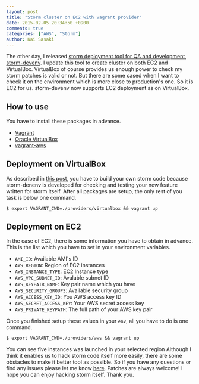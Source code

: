 ```yaml
---
layout: post
title: "Storm cluster on EC2 with vagrant provider"
date: 2015-02-05 20:34:50 +0900
comments: true
categories: ["AWS", "Storm"]
author: Kai Sasaki
---
```


The other day, I released [storm deployment tool for QA and development](https://github.com/Lewuathe/storm-devenv), [storm-devenv](https://github.com/Lewuathe/storm-devenv). I update this tool to create cluster on both EC2 and VirtualBox. VirtualBox of course provides us enough
power to check my storm patches is valid or not. But there are some cased when I want to check it on the environment which
is more close to production's one. So it is EC2 for us. storm-devenv now supports EC2 deployment as on VirtualBox.

<!-- more -->

## How to use

You have to install these packages in advance.

* [Vagrant](https://www.vagrantup.com/)
* [Oracle VirtualBox](https://www.virtualbox.org/)
* [vagrant-aws](https://github.com/mitchellh/vagrant-aws)

## Deployment on VirtualBox

As described in [this post](http://www.lewuathe.com/blog/2015/01/16/your-own-cluster-with-storm-devenv/), you have to
build your own storm code because storm-denenv is developed for checking and testing your new feature written for storm itself.
After all packages are setup, the only rest of you task is below one command.

```
$ export VAGRANT_CWD=./providers/virtualbox && vagrant up
```

## Deployment on EC2

In the case of EC2, there is some information you have to obtain in advance. This is the list which you have to set in your environment variables.

* `AMI_ID`: Available AMI's ID
* `AWS_REGION`: Region of EC2 instances
* `AWS_INSTANCE_TYPE`: EC2 Instance type
* `AWS_VPC_SUBNET_ID`: Avalable subnet ID
* `AWS_KEYPAIR_NAME`: Key pair name which you have
* `AWS_SECURITY_GROUPS`: Available security group
* `AWS_ACCESS_KEY_ID`: You AWS access key ID
* `AWS_SECRET_ACCESS_KEY`: Your AWS secret access key
* `AWS_PRIVATE_KEYPATH`: The full path of your AWS key pair

Once you finished setup these values in your `env`, all you have to do is one command.

```
$ export VAGRANT_CWD=./providers/aws && vagrant up
```

You can see five instances was launched in your selected region
Although I think it enables us to hack storm code itself more easily, there are some obstacles to make it better tool as possible. So if you have any questions or find any issues please let me know [here](https://github.com/Lewuathe/storm-devenv/issues). Patches are always welcome!
I hope you can enjoy hacking storm itself. Thank you.
